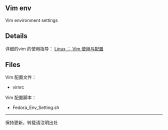 ## Vim env 
Vim environment settings

## Details
详细的vim 的使用指导：
[Linux ： Vim 使用与配置](https://www.cnblogs.com/xuyaowen/p/vim_usage.html)

## Files
Vim 配置文件： 
- vimrc

Vim 配置脚本： 
- Fedora_Env_Setting.sh

---
保持更新，转载请注明出处